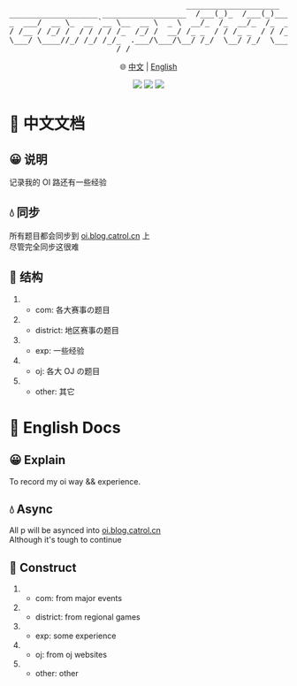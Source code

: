 <p align="center">
<pre align="center">
                                      ____________________              
___________________ __________________  /___(_)_  /___(_)____________ 
_  ___/  __ \_  __ `__ \__  __ \  _ \  __/_  /_  __/_  /_  __ \_  __ \
/ /__ / /_/ /  / / / / /_  /_/ /  __/ /_ _  / / /_ _  / / /_/ /  / / /
\___/ \____//_/ /_/ /_/_  .___/\___/\__/ /_/  \__/ /_/  \____//_/ /_/ 
                       /_/                                            
</pre>
</p>

<p align="center">
  🌐 <a href="#-中文文档">中文</a> | <a href="#-english-docs">English</a><br>
</p>

<p align="center">
  <a href=""><img src="https://img.shields.io/badge/Windows-0078D6?style=for-the-badge&logo=windows&logoColor=white"></img></a>
  <a href=""><img src="https://img.shields.io/badge/Linux-FCC624?style=for-the-badge&logo=linux&logoColor=black"></img></a>
  <a href=""><img src="https://img.shields.io/badge/mac%20os-000000?style=for-the-badge&logo=macos&logoColor=F0F0F0"></img></a>
</p>

# 📃 中文文档
## 😀 说明
记录我的 OI 路还有一些经验

## 💧 同步
所有题目都会同步到 <a href="https://oi.blog.catrol.cn" target="_blank">oi.blog.catrol.cn</a> 上<br>
尽管完全同步这很难

## 🍛 结构
1. - com: 各大赛事の题目
2. - district: 地区赛事の题目
3. - exp: 一些经验
4. - oj: 各大 OJ の题目
5. - other: 其它

# 📃 English Docs
## 😀 Explain
To record my oi way && experience.

## 💧 Async
All p will be asynced into <a href="https://oi.blog.catrol.cn" target="_blank">oi.blog.catrol.cn</a><br>
Although it's tough to continue

## 🍛 Construct
1. - com: from major events
2. - district: from regional games
3. - exp: some experience
4. - oj: from oj websites
5. - other: other
